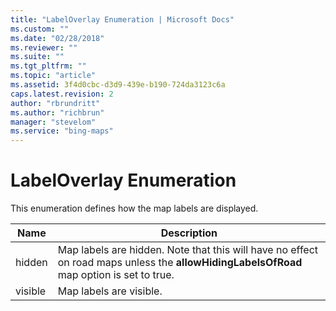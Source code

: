 ```yaml
---
title: "LabelOverlay Enumeration | Microsoft Docs"
ms.custom: ""
ms.date: "02/28/2018"
ms.reviewer: ""
ms.suite: ""
ms.tgt_pltfrm: ""
ms.topic: "article"
ms.assetid: 3f4d0cbc-d3d9-439e-b190-724da3123c6a
caps.latest.revision: 2
author: "rbrundritt"
ms.author: "richbrun"
manager: "stevelom"
ms.service: "bing-maps"
---
```

# LabelOverlay Enumeration
This enumeration defines how the map labels are displayed.

| Name | Description      |
|----------|-------------------|
| hidden   | Map labels are hidden. Note that this will have no effect on road maps unless the **allowHidingLabelsOfRoad** map option is set to true. |
| visible  | Map labels are visible.    |
